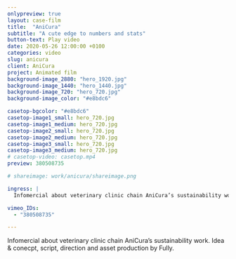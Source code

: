```yaml
---
onlypreview: true
layout: case-film
title:  "AniCura"
subtitle: "A cute edge to numbers and stats"
button-text: Play video
date: 2020-05-26 12:00:00 +0100
categories: video
slug: anicura
client: AniCura
project: Animated film
background-image_2880: "hero_1920.jpg"
background-image_1440: "hero_1440.jpg"
background-image_720: "hero_720.jpg"
background-image_color: "#e8bdc6"

casetop-bgcolor: "#e8bdc6"
casetop-image1_small: hero_720.jpg
casetop-image1_medium: hero_720.jpg
casetop-image2_small: hero_720.jpg
casetop-image2_medium: hero_720.jpg
casetop-image3_small: hero_720.jpg
casetop-image3_medium: hero_720.jpg
# casetop-video: casetop.mp4
preview: 380508735

# shareimage: work/anicura/shareimage.png

ingress: |
  Infomercial about veterinary clinic chain AniCura’s sustainability work. Idea & conecpt, script, direction and asset production by Fully.

vimeo_IDs: 
  - "380508735"

---
```

Infomercial about veterinary clinic chain AniCura’s sustainability work. Idea & conecpt, script, direction and asset production by Fully.
